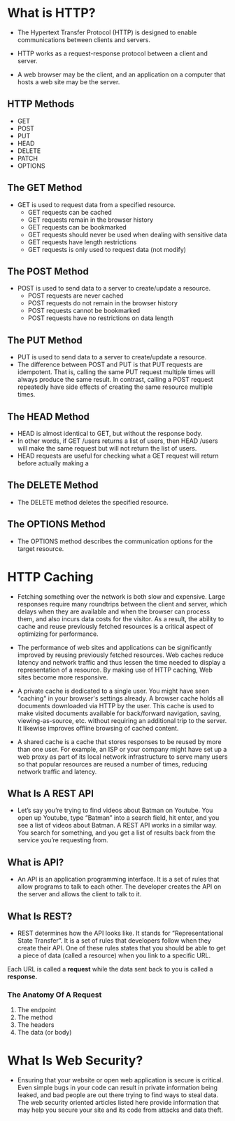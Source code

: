 # What is HTTP?
* The Hypertext Transfer Protocol (HTTP) is designed to enable communications between clients and servers.

* HTTP works as a request-response protocol between a client and server.

* A web browser may be the client, and an application on a computer that hosts a web site may be the server.

## HTTP Methods
* GET
* POST
* PUT
* HEAD
* DELETE
* PATCH
* OPTIONS

## The GET Method
* GET is used to request data from a specified resource.
  * GET requests can be cached
  * GET requests remain in the browser history
  * GET requests can be bookmarked
  * GET requests should never be used when dealing with sensitive data
  * GET requests have length restrictions
  * GET requests is only used to request data (not modify)
  
## The POST Method
* POST is used to send data to a server to create/update a resource.
  * POST requests are never cached
  * POST requests do not remain in the browser history
  * POST requests cannot be bookmarked
  * POST requests have no restrictions on data length

## The PUT Method
* PUT is used to send data to a server to create/update a resource.
* The difference between POST and PUT is that PUT requests are idempotent. That is, calling the same PUT request multiple times will always produce the same result. In contrast, calling a POST request repeatedly have side effects of creating the same resource multiple times.
## The HEAD Method
* HEAD is almost identical to GET, but without the response body.
* In other words, if GET /users returns a list of users, then HEAD /users will make the same request but will not return the list of users.
* HEAD requests are useful for checking what a GET request will return before actually making a 

## The DELETE Method
* The DELETE method deletes the specified resource.
 
## The OPTIONS Method
* The OPTIONS method describes the communication options for the target resource.

# HTTP Caching
* Fetching something over the network is both slow and expensive. Large responses require many roundtrips between the client and server, which delays when they are available and when the browser can process them, and also incurs data costs for the visitor. As a result, the ability to cache and reuse previously fetched resources is a critical aspect of optimizing for performance.
* The performance of web sites and applications can be significantly improved by reusing previously fetched resources. Web caches reduce latency and network traffic and thus lessen the time needed to display a representation of a resource. By making use of HTTP caching, Web sites become more responsive.

* A private cache is dedicated to a single user. You might have seen "caching" in your browser's settings already. A browser cache holds all documents downloaded via HTTP by the user. This cache is used to make visited documents available for back/forward navigation, saving, viewing-as-source, etc. without requiring an additional trip to the server. It likewise improves offline browsing of cached content.

* A shared cache is a cache that stores responses to be reused by more than one user. For example, an ISP or your company might have set up a web proxy as part of its local network infrastructure to serve many users so that popular resources are reused a number of times, reducing network traffic and latency.

## What Is A REST API
* Let’s say you’re trying to find videos about Batman on Youtube. You open up Youtube, type “Batman” into a search field, hit enter, and you see a list of videos about Batman. A REST API works in a similar way. You search for something, and you get a list of results back from the service you’re requesting from.
## What is API?
* An API is an application programming interface. It is a set of rules that allow programs to talk to each other. The developer creates the API on the server and allows the client to talk to it.

## What Is REST?
* REST determines how the API looks like. It stands for “Representational State Transfer”. It is a set of rules that developers follow when they create their API. One of these rules states that you should be able to get a piece of data (called a resource) when you link to a specific URL.

Each URL is called a **request** while the data sent back to you is called a **response.**
### The Anatomy Of A Request
1. The endpoint
2. The method
3. The headers
4. The data (or body)

# What Is Web Security?
* Ensuring that your website or open web application is secure is critical. Even simple bugs in your code can result in private information being leaked, and bad people are out there trying to find ways to steal data. The web security oriented articles listed here provide information that may help you secure your site and its code from attacks and data theft.





